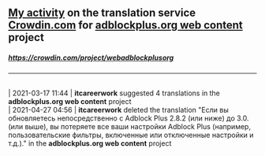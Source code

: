 ## [My activity](https://crowdin.com/profile/itcareerwork/activity "My profile") on the translation service [Crowdin.com](https://crowdin.com "crowdin.com") for [adblockplus.org web content](https://crowdin.com/project/webadblockplusorg "adblockplus.org web content") project
##### <https://crowdin.com/project/webadblockplusorg>
***
<br>| 2021-03-17 11:44 | **itcareerwork** suggested 4 translations in the **adblockplus.org web content** project
<br>| 2021-04-27 04:56 | **itcareerwork** deleted the translation "Если вы обновляетесь непосредственно с Adblock Plus 2.8.2 (или ниже) до 3.0. (или выше), вы потеряете все ваши настройки Adblock Plus (например, пользовательские фильтры, включенные или отключенные настройки и т.д.)." in the **adblockplus.org web content** project

